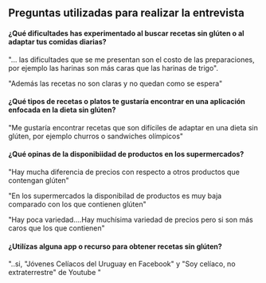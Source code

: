 ## Preguntas utilizadas para realizar la entrevista

#### ¿Qué dificultades has experimentado al buscar recetas sin glúten o al adaptar tus comidas diarias?

"... las dificultades que se me presentan son el costo de las preparaciones, por ejemplo las harinas son más caras que las harinas de trigo".

"Además las recetas no son claras y no quedan como se espera"

#### ¿Qué tipos de recetas o platos te gustaría encontrar en una aplicación enfocada en la dieta sin glúten?

"Me gustaría encontrar recetas que son difíciles de adaptar en una dieta sin glúten, por ejemplo churros o sandwiches olímpicos"

#### ¿Qué opinas de la disponibiidad de productos en los supermercados?

"Hay mucha diferencia de precios con respecto a otros productos que contengan glúten"

"En los supermercados la disponibilad de productos es muy baja comparado con los que contienen glúten"

"Hay poca variedad....Hay muchísima variedad de precios pero si son más caros que los que contienen"

#### ¿Utilízas alguna app o recurso para obtener recetas sin glúten?

"..si, "Jóvenes Celíacos del Uruguay en Facebook" y "Soy celíaco, no extraterrestre" de Youtube "
